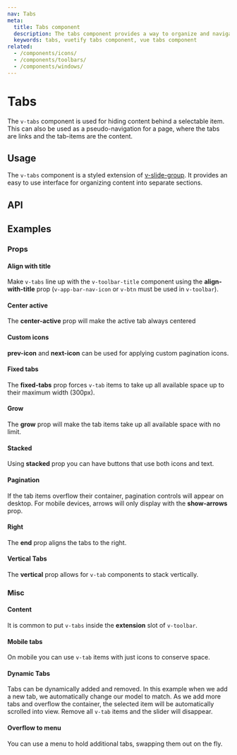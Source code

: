 ```yaml
---
nav: Tabs
meta:
  title: Tabs component
  description: The tabs component provides a way to organize and navigate between groups of content that are related at the same level of hierarchy.
  keywords: tabs, vuetify tabs component, vue tabs component
related:
  - /components/icons/
  - /components/toolbars/
  - /components/windows/
---
```


# Tabs

The `v-tabs` component is used for hiding content behind a selectable item. This can also be used as a pseudo-navigation for a page, where the tabs are links and the tab-items are the content.

<entry />

## Usage

The `v-tabs` component is a styled extension of [v-slide-group](/components/slide-groups). It provides an easy to use interface for organizing content into separate sections.

<example file="v-tabs/usage" />

## API

<api-inline />

## Examples

### Props

#### Align with title

Make `v-tabs` line up with the `v-toolbar-title` component using the **align-with-title** prop (`v-app-bar-nav-icon` or `v-btn` must be used in `v-toolbar`).

<example file="v-tabs/prop-align-with-title" />

<promoted slug="vuetify-zero-theme-pro" />

#### Center active

The **center-active** prop will make the active tab always centered

<example file="v-tabs/prop-center-active" />

#### Custom icons

**prev-icon** and **next-icon** can be used for applying custom pagination icons.

<example file="v-tabs/prop-icons" />

#### Fixed tabs

The **fixed-tabs** prop forces `v-tab` items to take up all available space up to their maximum width (300px).

<example file="v-tabs/prop-fixed-tabs" />

#### Grow

The **grow** prop will make the tab items take up all available space with no limit.

<example file="v-tabs/prop-grow" />

#### Stacked

Using **stacked** prop you can have buttons that use both icons and text.

<example file="v-tabs/prop-stacked" />

#### Pagination

If the tab items overflow their container, pagination controls will appear on desktop. For mobile devices, arrows will only display with the **show-arrows** prop.

<example file="v-tabs/misc-pagination" />

#### Right

The **end** prop aligns the tabs to the right.

<example file="v-tabs/prop-end" />

#### Vertical Tabs

The **vertical** prop allows for `v-tab` components to stack vertically.

<example file="v-tabs/prop-vertical" />

### Misc

#### Content

It is common to put `v-tabs` inside the **extension** slot of `v-toolbar`.

<example file="v-tabs/misc-content" />

#### Mobile tabs

On mobile you can use `v-tab` items with just icons to conserve space.

<example file="v-tabs/misc-mobile" />

#### Dynamic Tabs

Tabs can be dynamically added and removed. In this example when we add a new tab, we automatically change our model to match. As we add more tabs and overflow the container, the selected item will be automatically scrolled into view. Remove all `v-tab` items and the slider will disappear.

<example file="v-tabs/misc-dynamic" />

#### Overflow to menu

You can use a menu to hold additional tabs, swapping them out on the fly.

<example file="v-tabs/misc-overflow-to-menu" />

<backmatter />
